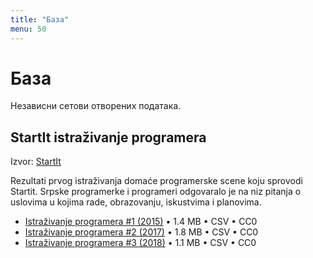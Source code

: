 ```yaml
---
title: "База"
menu: 50
---
```


# База

Независни сетови отворених података.

## StartIt istraživanje programera

Izvor: [StartIt](https://startit.rs)

Rezultati prvog istraživanja domaće programerske scene koju sprovodi Startit. Srpske programerke i programeri odgovaralo je na niz pitanja o uslovima u kojima rade, obrazovanju, iskustvima i planovima.

+ [Istraživanje programera #1 (2015)](/baza/startit/istrazivanje-programera-u-srbiji-2015.csv) • 1.4 MB • CSV • CC0
+ [Istraživanje programera #2 (2017)](/baza/startit/istrazivanje-programera-u-srbiji-2017.csv) • 1.8 MB • CSV • CC0
+ [Istraživanje programera #3 (2018)](/baza/startit/istrazivanje-programera-u-srbiji-2018.csv) • 1.1 MB • CSV • CC0
